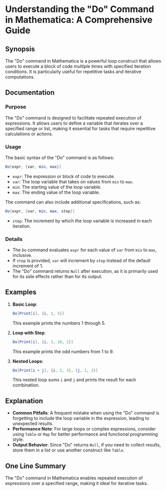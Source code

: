 <!--
Meta Description: # Understanding the "Do" Command in Mathematica: A Comprehensive Guide ## Synopsis The "Do" command in Mathematica is a powerful loop construct that a...
Meta Keywords: command, loop, mathematica, variable, var
-->

# Understanding the "Do" Command in Mathematica: A Comprehensive Guide

## Synopsis
The "Do" command in Mathematica is a powerful loop construct that allows users to execute a block of code multiple times with specified iteration conditions. It is particularly useful for repetitive tasks and iterative computations.

## Documentation
### Purpose
The "Do" command is designed to facilitate repeated execution of expressions. It allows users to define a variable that iterates over a specified range or list, making it essential for tasks that require repetitive calculations or actions.

### Usage
The basic syntax of the "Do" command is as follows:

```mathematica
Do[expr, {var, min, max}]
```

- `expr`: The expression or block of code to execute.
- `var`: The loop variable that takes on values from `min` to `max`.
- `min`: The starting value of the loop variable.
- `max`: The ending value of the loop variable.

The command can also include additional specifications, such as:

```mathematica
Do[expr, {var, min, max, step}]
```

- `step`: The increment by which the loop variable is increased in each iteration.

### Details
- The `Do` command evaluates `expr` for each value of `var` from `min` to `max`, inclusive.
- If `step` is provided, `var` will increment by `step` instead of the default increment of 1.
- The "Do" command returns `Null` after execution, as it is primarily used for its side effects rather than for its output.

## Examples
1. **Basic Loop**:
   ```mathematica
   Do[Print[i], {i, 1, 5}]
   ```
   This example prints the numbers 1 through 5.

2. **Loop with Step**:
   ```mathematica
   Do[Print[i], {i, 1, 10, 2}]
   ```
   This example prints the odd numbers from 1 to 9.

3. **Nested Loops**:
   ```mathematica
   Do[Print[i + j], {i, 1, 3}, {j, 1, 2}]
   ```
   This nested loop sums `i` and `j` and prints the result for each combination.

## Explanation
- **Common Pitfalls**: A frequent mistake when using the "Do" command is forgetting to include the loop variable in the expression, leading to unexpected results. 
- **Performance Note**: For large loops or complex expressions, consider using `Table` or `Map` for better performance and functional programming style.
- **Output Behavior**: Since "Do" returns `Null`, if you need to collect results, store them in a list or use another construct like `Table`.

## One Line Summary
The "Do" command in Mathematica enables repeated execution of expressions over a specified range, making it ideal for iterative tasks.